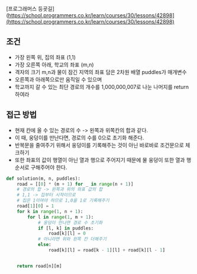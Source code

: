 
[프로그래머스 등굣길](https://school.programmers.co.kr/learn/courses/30/lessons/42898](https://school.programmers.co.kr/learn/courses/30/lessons/42898)


## 조건

- 가장 왼쪽 위, 집의 좌표 (1,1)
- 가장 오른쪽 아래, 학교의 좌표 (m,n)
- 격자의 크기 m,n과 물이 잠긴 지역의 좌표 담은 2차원 배열 puddles가 매개변수
- 오른쪽과 아래쪽으로만 움직일 수 있으며
- 학교까지 갈 수 있는 최단 경로의 개수를 1,000,000,007로 나눈 나머지를 return 하여라





## 접근 방법

- 현재 칸에 올 수 있는 경로의 수 -> 왼쪽과 위쪽칸의 합과 같다.
- 이 때, 웅덩이를 만난다면, 경로의 수를 0으로 초기화 해준다. 
- 반복문을 줄여주기 위해서 웅덩이를 기록해주는 것이 아닌 바로바로 조건문으로 체크하기
- 또한 좌표의 값이 행열이 아닌 열과 행으로 주어지기 때문에 물 웅덩이 또한 열과 행 순서로 구해주어야 한다.


```python
def solution(m, n, puddles):
    road = [[0] * (m + 1) for _ in range(n + 1)]
    # 경로의 합 -> 왼쪽과 위의 좌표 값의 합
    # 1,1 -> 집부터 시작이므로 
    # 집은 1이여야 하므로 1,0을 1로 기록해주기
    road[1][0] = 1
    for k in range(1, n + 1):
        for l in range(1, m + 1):
            # 웅덩이 만나면 경로 수 초기화
            if [l, k] in puddles:
                road[k][l] = 0
            # 아니라면 위와 왼쪽 칸 더해주기
            else:
                road[k][l] = road[k - 1][l] + road[k][l - 1]


    return road[n][m]

```